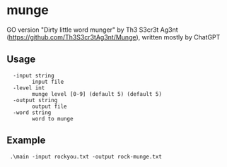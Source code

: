 # munge
GO version "Dirty little word munger" by Th3 S3cr3t Ag3nt (https://github.com/Th3S3cr3tAg3nt/Munge), written mostly by ChatGPT 

## Usage
```
  -input string
        input file
  -level int
        munge level [0-9] (default 5) (default 5)
  -output string
        output file
  -word string
        word to munge
```        
 ## Example
 ` .\main -input rockyou.txt -output rock-munge.txt`
